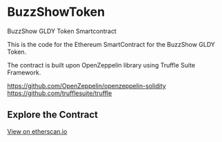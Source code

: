 # BuzzShowToken

BuzzShow GLDY Token Smartcontract

This is the code for the Ethereum SmartContract for the BuzzShow GLDY Token.

The contract is built upon OpenZeppelin library using Truffle Suite Framework.

https://github.com/OpenZeppelin/openzeppelin-solidity
https://github.com/trufflesuite/truffle

## Explore the Contract 
[View on etherscan.io](https://etherscan.io/address/0x594207c791afd06a8d087d84d99d1da53ccbd45f#readContract)
